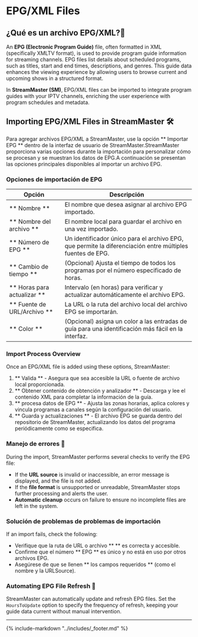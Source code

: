 # EPG/XML Files

## ¿Qué es un archivo EPG/XML?📘

An **EPG (Electronic Program Guide)** file, often formatted in XML (specifically XMLTV format), is used to provide program guide information for streaming channels. EPG files list details about scheduled programs, such as titles, start and end times, descriptions, and genres. This guide data enhances the viewing experience by allowing users to browse current and upcoming shows in a structured format.

In **StreamMaster (SM)**, EPG/XML files can be imported to integrate program guides with your IPTV channels, enriching the user experience with program schedules and metadata.

## Importing EPG/XML Files in StreamMaster 🛠

Para agregar archivos EPG/XML a StreamMaster, use la opción ** Importar EPG ** dentro de la interfaz de usuario de StreamMaster.StreamMaster proporciona varias opciones durante la importación para personalizar cómo se procesan y se muestran los datos de EPG.A continuación se presentan las opciones principales disponibles al importar un archivo EPG.

### Opciones de importación de EPG

|Opción |Descripción |
|------------------- |------------------------------------------------------------------------------------------- |
|** Nombre ** |El nombre que desea asignar al archivo EPG importado.|
|** Nombre del archivo ** |El nombre local para guardar el archivo en una vez importado.|
|** Número de EPG ** |Un identificador único para el archivo EPG, que permite la diferenciación entre múltiples fuentes de EPG.|
|** Cambio de tiempo ** |(Opcional) Ajusta el tiempo de todos los programas por el número especificado de horas.|
|** Horas para actualizar ** |Intervalo (en horas) para verificar y actualizar automáticamente el archivo EPG.|
|** Fuente de URL/Archivo ** |La URL o la ruta del archivo local del archivo EPG se importarán.|
|** Color ** |(Opcional) asigna un color a las entradas de guía para una identificación más fácil en la interfaz.|

### Import Process Overview

Once an EPG/XML file is added using these options, StreamMaster:

1. ** Valida ** - Asegura que sea accesible la URL o fuente de archivo local proporcionada.
2. ** Obtener contenido de obtención y analizador ** - Descarga y lee el contenido XML para completar la información de la guía.
3. ** procesa datos de EPG ** - Ajusta las zonas horarias, aplica colores y vincula programas a canales según la configuración del usuario.
4. ** Guarda y actualizaciones ** - El archivo EPG se guarda dentro del repositorio de StreamMaster, actualizando los datos del programa periódicamente como se especifica.

### Manejo de errores 🔄

During the import, StreamMaster performs several checks to verify the EPG file:

- If the **URL source** is invalid or inaccessible, an error message is displayed, and the file is not added.
- If the **file format** is unsupported or unreadable, StreamMaster stops further processing and alerts the user.
- **Automatic cleanup** occurs on failure to ensure no incomplete files are left in the system.

### Solución de problemas de problemas de importación

If an import fails, check the following:

- Verifique que la ruta de URL o archivo ** ** es correcta y accesible.
- Confirme que el número ** EPG ** es único y no está en uso por otros archivos EPG.
- Asegúrese de que se llenen ** los campos requeridos ** (como el nombre y la URLSource).

### Automating EPG File Refresh 🚀

StreamMaster can automatically update and refresh EPG files. Set the `HoursToUpdate` option to specify the frequency of refresh, keeping your guide data current without manual intervention.

---

{%
    include-markdown "../includes/_footer.md"
%}
